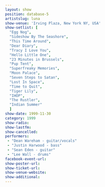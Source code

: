 ```yaml
---
layout: show
position: database-5
artistslug: luna
show-venue: 'Irving Plaza, New York NY, USA'
show-setlist: [
  "Egg Nog",
  "Sideshow By The Seashore",
  "This Time Around",
  "Dear Diary",
  "Tracy I Love You",
  "Hello Little One",
  "23 Minutes in Brussels",
  "Pup Tent",
  "Superfreaky Memories",
  "Moon Palace",
  "Seven Steps to Satan",
  "Lost In Space",
  "Time to Quit",
  "Tiger Lily",
  "IHOP",
  "The Rustler",
  "Indian Summer"
  ]
show-date: 1999-11-30
category: 1999
show-radio: 
show-lastfm: 
show-cancelled: 
performers: 
 - "Dean Wareham - guitar/vocals"
 - "Justin Harwood - bass"
 - "Sean Eden - guitar"
 - "Lee Wall - drums"
facebook-event-url: 
show-poster-url: 
show-ticket-url: 
show-venue-website: 
show-additional: 
---
```


